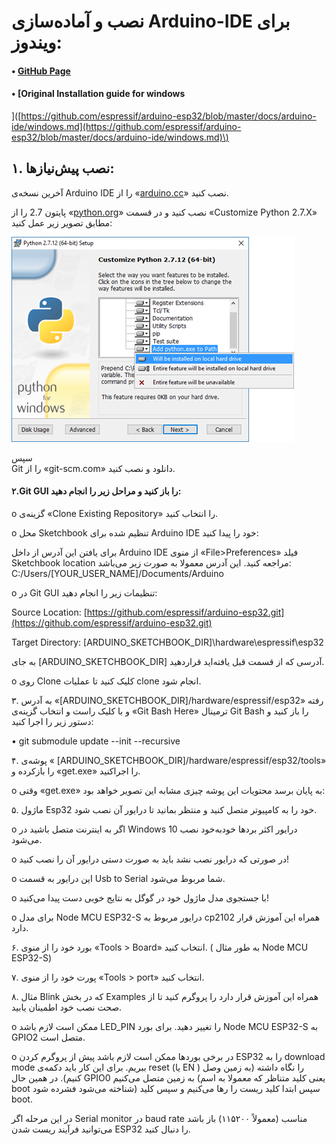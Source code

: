# نصب و آماده‌سازی Arduino-IDE برای ویندوز:

#### •    [GitHub Page](https://github.com/espressif/arduino-esp32 "GitHub Page")

#### •    \[Original Installation guide for windows

\]\([https://github.com/espressif/arduino-esp32/blob/master/docs/arduino-ide/windows.md](https://github.com/espressif/arduino-esp32/blob/master/docs/arduino-ide/windows.md)\)

## ۱. نصب پیش‌نیاز‌ها:



آخرین نسخه‌ی Arduino IDE را از «[arduino.cc](https://www.arduino.cc/en/Main/Software)» نصب کنید.

پایتون 2.7 را از «[python.org](https://www.python.org/downloads)» نصب کنید و در قسمت «Customize Python 2.7.X» مطابق تصویر زیر عمل کنید:

![](/ESP32/python_Installation.png)

سپس   
Git را از «git-scm.com» دانلود و نصب کنید.

#### ۲.Git GUI را باز کنید و مراحل زیر را انجام دهید:

o    گزینه‌ی «Clone Existing Repository» را انتخاب کنید.

o    محل Sketchbook تنظیم شده برای Arduino IDE خود را پیدا کنید:

برای یافتن این آدرس از داخل Arduino IDE از منوی «File&gt;Preferences» فیلد Sketchbook location مراجعه کنید. این آدرس معمولا به صورت زیر می‌باشد: C:/Users/\[YOUR\_USER\_NAME\]/Documents/Arduino

o    در Git GUI تنظیمات زیر را انجام دهید:

Source Location: [https://github.com/espressif/arduino-esp32.git](https://github.com/espressif/arduino-esp32.git)

Target Directory: \[ARDUINO\_SKETCHBOOK\_DIR\]\hardware\espressif\esp32

به جای \[ARDUINO\_SKETCHBOOK\_DIR\] آدرسی که از قسمت قبل یافته‌اید قرار‌دهید.

o    روی Clone کلیک کنید تا عملیات clone انجام شود.

۳. به آدرس «\[ARDUINO\_SKETCHBOOK\_DIR\]/hardware/espressif/esp32» رفته و با کلیک راست و انتخاب گزینه‌ی «Git Bash Here» ترمینال Git Bash را باز کنید و دستور زیر را اجرا کنید:

•    git submodule update --init --recursive

۴. پوشه‌ی « \[ARDUINO\_SKETCHBOOK\_DIR\]/hardware/espressif/esp32/tools» را باز‌کرده و «get.exe» را اجرا‌کنید.

o    وقتی «get.exe» به پایان برسد محتویات این پوشه چیزی مشابه این تصویر خواهد بود:

۵. ماژول Esp32 خود را به کامپیوتر متصل کنید و منتظر بمانید تا درایور آن نصب شود.

o    اگر به اینترنت متصل باشید در Windows 10 درایور اکثر برد‌ها خود‌به‌خود نصب می‌شود.

o    در صورتی که درایور نصب نشد باید به صورت دستی درایور آن را نصب کنید!

o    این درایور به قسمت Usb to Serial شما مربوط می‌شود.

o    با جستجوی مدل ماژول خود در گوگل به نتایج خوبی دست پیدا می‌کنید!

o    برای مدل Node MCU ESP32-S درایور مربوط به cp2102 همراه این آموزش قرار دارد.

۶. بورد خود را از منوی «Tools &gt; Board» انتخاب کنید. \( به طور مثال Node MCU ESP32-S\)

۷. پورت خود را از منوی «Tools &gt; port» انتخاب کنید.

۸. مثال Blink که در بخش Examples همراه این آموزش قرار دارد را پروگرم کنید تا از صحت نصب خود اطمینان یابید.

o    ممکن است لازم باشد LED\_PIN را تغییر دهید. برای بورد Node MCU ESP32-S به GPIO2 متصل است.

o    در برخی بورد‌ها ممکن است لازم باشد پیش از پروگرم کردن ESP32 را به download mode ببریم. برای این کار باید دکمه‌ی reset \(یا EN \) را نگاه داشته \(به زمین وصل کنیم\). در همین حال GPIO0 به زمین متصل می‌کنیم \(یعنی کلید متناظر که معمولا به اسم boot شناخته می‌شود فشرده شود\) سپس ابتدا کلید ریست را رها می‌کنیم و سپس کلید boot.

در این مرحله اگر Serial monitor در baud rate مناسب \(معمولاً ۱۱۵۲۰۰\) باز باشد می‌توانید فرآیند ریست شدن ESP32 را دنبال کنید.

